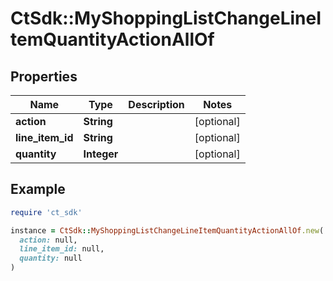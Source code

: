 # CtSdk::MyShoppingListChangeLineItemQuantityActionAllOf

## Properties

| Name | Type | Description | Notes |
| ---- | ---- | ----------- | ----- |
| **action** | **String** |  | [optional] |
| **line_item_id** | **String** |  | [optional] |
| **quantity** | **Integer** |  | [optional] |

## Example

```ruby
require 'ct_sdk'

instance = CtSdk::MyShoppingListChangeLineItemQuantityActionAllOf.new(
  action: null,
  line_item_id: null,
  quantity: null
)
```


